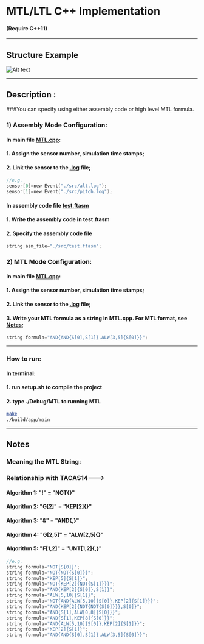 
# MTL/LTL C++ Implementation
#### (Require C++11)
---
## Structure Example
![Alt text](https://github.com/LTL-AERO/SystemHealthManagement/tree/master/R2U2/R2U2-SW/MTL/README/structure.bmp?raw=true "Object Connection Structure")

---
## Description :
###You can specify using either assembly code or high level MTL formula.
### 1) Assembly Mode Configuration: 
#### In main file [**MTL.cpp**](https://github.com/LTL-AERO/SystemHealthManagement/tree/master/R2U2/R2U2-SW/MTL/src/MTL.cpp):
#### 1. Assign the sensor number, simulation time stamps;
#### 2. Link the sensor to the [.log](https://github.com/LTL-AERO/SystemHealthManagement/tree/master/R2U2/R2U2-SW/MTL/src/alt.log) file;
```c
//e.g.
sensor[0]=new Event("./src/alt.log");
sensor[1]=new Event("./src/pitch.log");
```
#### In assembly code file [**test.ftasm**](https://github.com/LTL-AERO/SystemHealthManagement/tree/master/R2U2/R2U2-SW/MTL/src/test.ftasm)
#### 1. Write the assembly code in test.ftasm
#### 2. Specify the assembly code file
```c
string asm_file="./src/test.ftasm";
```

### 2) MTL Mode Configuration: 
#### In main file [**MTL.cpp**](https://github.com/LTL-AERO/SystemHealthManagement/tree/master/R2U2/R2U2-SW/MTL/src/MTL.cpp):
#### 1. Assign the sensor number, simulation time stamps;
#### 2. Link the sensor to the [.log](https://github.com/LTL-AERO/SystemHealthManagement/tree/master/R2U2/R2U2-SW/MTL/src/alt.log) file;
#### 3. Write your MTL formula as a string in **MTL.cpp**. For MTL format, see [Notes](#notes);
```c
string formula="AND{AND{S[0],S[1]},ALW[3,5]{S[0]}}";
```
---
### How to run:
#### In terminal:
#### 1. run setup.sh to compile the project
#### 2. type ./Debug/MTL to running MTL
```bash
make
./build/app/main
```
---
## Notes
### Meaning the MTL String:
### Relationship with TACAS14--->
#### Algorithm 1: "!" = "NOT{}"
#### Algorithm 2: "G[2]" = "KEP[2]{}"
#### Algorithm 3: "&" = "AND{,}"
#### Algorithm 4: "G[2,5]" = "ALW[2,5]{}"
#### Algorithm 5: "F[1,2]" = "UNT[1,2]{,}"
```c
//e.g.
string formula="NOT{S[0]}";
string formula="NOT{NOT{S[0]}}";
string formula="KEP[5]{S[1]}";
string formula="NOT{KEP[2]{NOT{S[1]}}}";
string formula="AND{KEP[2]{S[0]},S[1]}";
string formula="ALW[5,10]{S[1]}";
string formula="NOT{AND{ALW[5,10]{S[0]},KEP[2]{S[1]}}}";
string formula="AND{KEP[2]{NOT{NOT{S[0]}}},S[0]}";
string formula="AND{S[1],ALW[0,8]{S[0]}}";
string formula="AND{S[1],KEP[8]{S[0]}}";
string formula="AND{ALW[5,10]{S[0]},KEP[2]{S[1]}}";
string formula="KEP[2]{S[1]}";
string formula="AND{AND{S[0],S[1]},ALW[3,5]{S[0]}}";
```